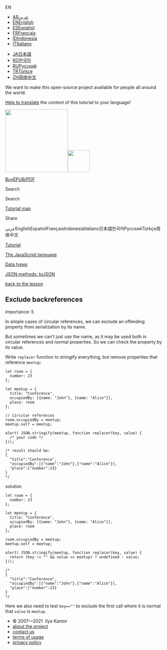 EN

-   <a href="https://ar.javascript.info/task/serialize-event-circular" class="supported-langs__link"><span class="supported-langs__brief">AR</span><span class="supported-langs__title">عربي</span></a>
-   <a href="https://javascript.info/task/serialize-event-circular" class="supported-langs__link"><span class="supported-langs__brief">EN</span><span class="supported-langs__title">English</span></a>
-   <a href="https://es.javascript.info/task/serialize-event-circular" class="supported-langs__link"><span class="supported-langs__brief">ES</span><span class="supported-langs__title">Español</span></a>
-   <a href="https://fr.javascript.info/task/serialize-event-circular" class="supported-langs__link"><span class="supported-langs__brief">FR</span><span class="supported-langs__title">Français</span></a>
-   <a href="https://id.javascript.info/task/serialize-event-circular" class="supported-langs__link"><span class="supported-langs__brief">ID</span><span class="supported-langs__title">Indonesia</span></a>
-   <a href="https://it.javascript.info/task/serialize-event-circular" class="supported-langs__link"><span class="supported-langs__brief">IT</span><span class="supported-langs__title">Italiano</span></a>

<!-- -->

-   <a href="https://ja.javascript.info/task/serialize-event-circular" class="supported-langs__link"><span class="supported-langs__brief">JA</span><span class="supported-langs__title">日本語</span></a>
-   <a href="https://ko.javascript.info/task/serialize-event-circular" class="supported-langs__link"><span class="supported-langs__brief">KO</span><span class="supported-langs__title">한국어</span></a>
-   <a href="https://learn.javascript.ru/task/serialize-event-circular" class="supported-langs__link"><span class="supported-langs__brief">RU</span><span class="supported-langs__title">Русский</span></a>
-   <a href="https://tr.javascript.info/task/serialize-event-circular" class="supported-langs__link"><span class="supported-langs__brief">TR</span><span class="supported-langs__title">Türkçe</span></a>
-   <a href="https://zh.javascript.info/task/serialize-event-circular" class="supported-langs__link"><span class="supported-langs__brief">ZH</span><span class="supported-langs__title">简体中文</span></a>

We want to make this open-source project available for people all around the world.

[Help to translate](https://javascript.info/translate) the content of this tutorial to your language!

<a href="/" class="sitetoolbar__link sitetoolbar__link_logo"><img src="/img/sitetoolbar__logo_en.svg" class="sitetoolbar__logo sitetoolbar__logo_normal" role="presentation" width="200" /><img src="/img/sitetoolbar__logo_small_en.svg" class="sitetoolbar__logo sitetoolbar__logo_small" role="presentation" width="70" /></a>

<a href="/ebook" class="buy-book-button"><span class="buy-book-button__extra-text">Buy</span>EPUB/PDF</a>

Search

Search

<a href="/tutorial/map" class="map"><span class="map__text">Tutorial map</span></a>

<span class="share-icons__title">Share</span><a href="https://twitter.com/share?url=https%3A%2F%2Fjavascript.info%2Ftask%2Fserialize-event-circular" class="share share_tw"></a><a href="https://www.facebook.com/sharer/sharer.php?s=100&amp;p%5Burl%5D=https%3A%2F%2Fjavascript.info%2Ftask%2Fserialize-event-circular" class="share share_fb"></a>

عربيEnglishEspañolFrançaisIndonesiaItaliano日本語한국어РусскийTürkçe简体中文

<a href="/" class="breadcrumbs__link"><span class="breadcrumbs__hidden-text">Tutorial</span></a>

<a href="/js" class="breadcrumbs__link"><span>The JavaScript language</span></a>

<a href="/data-types" class="breadcrumbs__link"><span>Data types</span></a>

<a href="/json" class="breadcrumbs__link"><span>JSON methods, toJSON</span></a>

<a href="/json" class="task-single__back"><span>back to the lesson</span></a>

## Exclude backreferences

<span class="task__importance" title="How important is the task, from 1 to 5">importance: 5</span>

In simple cases of circular references, we can exclude an offending property from serialization by its name.

But sometimes we can’t just use the name, as it may be used both in circular references and normal properties. So we can check the property by its value.

Write `replacer` function to stringify everything, but remove properties that reference `meetup`:

<a href="#" class="toolbar__button toolbar__button_run" title="run"></a>

<a href="#" class="toolbar__button toolbar__button_edit" title="open in sandbox"></a>

    let room = {
      number: 23
    };

    let meetup = {
      title: "Conference",
      occupiedBy: [{name: "John"}, {name: "Alice"}],
      place: room
    };

    // circular references
    room.occupiedBy = meetup;
    meetup.self = meetup;

    alert( JSON.stringify(meetup, function replacer(key, value) {
      /* your code */
    }));

    /* result should be:
    {
      "title":"Conference",
      "occupiedBy":[{"name":"John"},{"name":"Alice"}],
      "place":{"number":23}
    }
    */

solution

<a href="#" class="toolbar__button toolbar__button_run" title="run"></a>

<a href="#" class="toolbar__button toolbar__button_edit" title="open in sandbox"></a>

    let room = {
      number: 23
    };

    let meetup = {
      title: "Conference",
      occupiedBy: [{name: "John"}, {name: "Alice"}],
      place: room
    };

    room.occupiedBy = meetup;
    meetup.self = meetup;

    alert( JSON.stringify(meetup, function replacer(key, value) {
      return (key != "" && value == meetup) ? undefined : value;
    }));

    /*
    {
      "title":"Conference",
      "occupiedBy":[{"name":"John"},{"name":"Alice"}],
      "place":{"number":23}
    }
    */

Here we also need to test `key==""` to exclude the first call where it is normal that `value` is `meetup`.

-   © 2007—2021  Ilya Kantor
-   <a href="/about" class="page-footer__link">about the project</a>
-   <a href="/about#contact-us" class="page-footer__link">contact us</a>
-   <a href="/terms" class="page-footer__link">terms of usage</a>
-   <a href="/privacy" class="page-footer__link">privacy policy</a>
